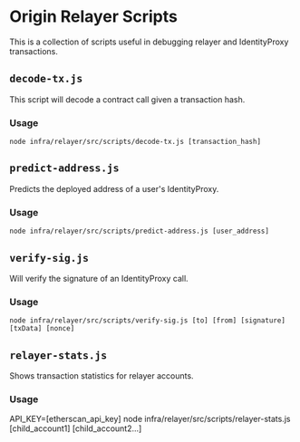 # Origin Relayer Scripts

This is a collection of scripts useful in debugging relayer and IdentityProxy
transactions.

## `decode-tx.js`

This script will decode a contract call given a transaction hash.

### Usage

    node infra/relayer/src/scripts/decode-tx.js [transaction_hash]

## `predict-address.js`

Predicts the deployed address of a user's IdentityProxy.

### Usage

    node infra/relayer/src/scripts/predict-address.js [user_address]

## `verify-sig.js`

Will verify the signature of an IdentityProxy call.

### Usage

    node infra/relayer/src/scripts/verify-sig.js [to] [from] [signature] [txData] [nonce]

## `relayer-stats.js`

Shows transaction statistics for relayer accounts.

### Usage

  API_KEY=[etherscan_api_key] node infra/relayer/src/scripts/relayer-stats.js [child_account1] [child_account2...]
